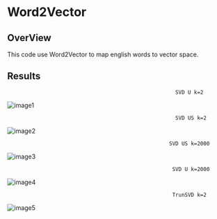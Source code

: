 # Word2Vector

## OverView
This code use Word2Vector to map english words to vector space.

## Results
                                                          SVD U k=2
![image1](./images/1.PNG)

                                                          SVD US k=2
![image2](./images/2.PNG)

                                                        SVD US k=2000
![image3](./images/3.PNG)

                                                         SVD U k=2000
![image4](./images/4.PNG)

                                                         TrunSVD k=2
![image5](./images/5.PNG)
